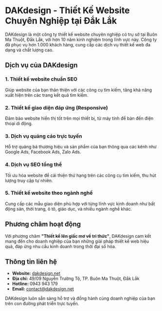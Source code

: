 # DAKdesign - Thiết Kế Website Chuyên Nghiệp tại Đắk Lắk

DAKdesign là một công ty thiết kế website chuyên nghiệp có trụ sở tại Buôn Ma Thuột, Đắk Lắk, với hơn 10 năm kinh nghiệm trong lĩnh vực này. Công ty đã phục vụ hơn 1.000 khách hàng, cung cấp các dịch vụ thiết kế web đa dạng và chất lượng cao.

## Dịch vụ của DAKdesign

### 1. Thiết kế website chuẩn SEO  
Giúp website của bạn thân thiện với các công cụ tìm kiếm, tăng khả năng xuất hiện trên các trang kết quả tìm kiếm.

### 2. Thiết kế giao diện đáp ứng (Responsive)  
Đảm bảo website hiển thị tốt trên mọi thiết bị, từ máy tính để bàn đến điện thoại di động.

### 3. Dịch vụ quảng cáo trực tuyến  
Hỗ trợ quảng bá thương hiệu và sản phẩm của bạn thông qua các kênh như Google Ads, Facebook Ads, Zalo Ads.

### 4. Dịch vụ SEO tổng thể  
Tối ưu hóa website để cải thiện thứ hạng trên các công cụ tìm kiếm, thu hút lượng truy cập tự nhiên.

### 5. Thiết kế website theo ngành nghề  
Cung cấp các mẫu giao diện phù hợp với từng lĩnh vực kinh doanh như bất động sản, thời trang, ô tô, giáo dục, và nhiều ngành nghề khác.

## Phương châm hoạt động

Với phương châm **"Thiết kế lên giấc mơ về tri thức"**, DAKdesign cam kết mang đến cho doanh nghiệp của bạn những giải pháp thiết kế web hiệu quả, đáp ứng nhu cầu kinh doanh trong thời đại số hóa.

## Thông tin liên hệ

- **Website:** [dakdesign.net](https://www.dakdesign.net/)  
- **Địa chỉ:** 49/09 Nguyễn Trường Tộ, TP. Buôn Ma Thuột, Đắk Lắk  
- **Hotline:** 0943 943 179  
- **Email:** contact@dakdesign.net  

DAKdesign luôn sẵn sàng hỗ trợ và đồng hành cùng doanh nghiệp của bạn trên con đường phát triển trực tuyến.

